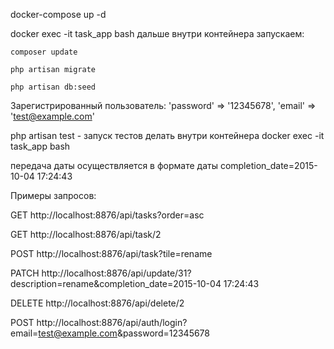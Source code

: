 docker-compose up -d

docker exec -it task_app bash дальше внутри контейнера запускаем:

    composer update

    php artisan migrate

    php artisan db:seed


Зарегистрированный пользователь:
'password' => '12345678',
'email' => 'test@example.com'

php artisan test - запуск тестов делать внутри контейнера docker exec -it task_app bash

передача даты осуществляется в формате даты completion_date=2015-10-04 17:24:43


Примеры запросов:

GET http://localhost:8876/api/tasks?order=asc

GET http://localhost:8876/api/task/2

POST http://localhost:8876/api/task?tile=rename

PATCH http://localhost:8876/api/update/31?description=rename&completion_date=2015-10-04 17:24:43

DELETE http://localhost:8876/api/delete/2

POST http://localhost:8876/api/auth/login?email=test@example.com&password=12345678

